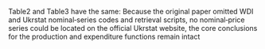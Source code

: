 Table2 and Table3 have the same:
Because the original paper omitted WDI and Ukrstat nominal‐series codes and retrieval scripts, no nominal‐price series could be located on the official Ukrstat website, the core conclusions for the production and expenditure functions remain intact
